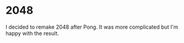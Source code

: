 # 2048
 I decided to remake 2048 after Pong. It was more complicated but I'm happy with the result.
